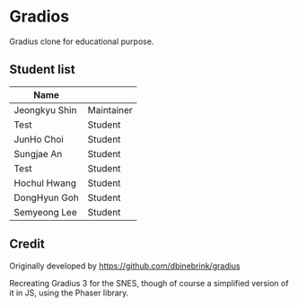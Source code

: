# Gradios

Gradius clone for educational purpose.

## Student list

| Name         |            |
|--------------|------------|
| Jeongkyu Shin| Maintainer |
| Test         | Student    |
| JunHo Choi   | Student    |
| Sungjae An| Student |
| Test         | Student    |
| Hochul Hwang | Student    |
| DongHyun Goh | Student    |
| Semyeong Lee|Student|


## Credit

Originally developed by https://github.com/dbinebrink/gradius

Recreating Gradius 3 for the SNES, though of course a simplified version of it in JS, using the Phaser library.
